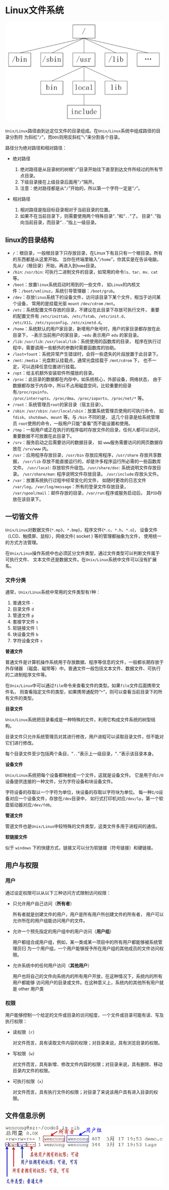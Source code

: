 # Linux文件系统
![](./.img/linux文件目录结构.png)

`Unix/Linux`路径由到达定位文件的目录组成。在`Unix/Linux`系统中组成路径的目录分割符
为斜杠“`/`”，而`DOS`则用反斜杠“`\`”来分割各个目录。

路径分为绝对路径和相对路径：
* 绝对路径
    1. 绝对路径是从目录树的树根“`/`”目录开始往下直至到达文件所经过的所有节点目录。
    2. 下级目录接在上级目录后面用“`/`”隔开。
    3. 注意：绝对路径都是从“`/`”开始的，所以第一个字符一定是“`/`”。

* 相对路径
    1. 相对路径是指目标目录相对于当前目录的位置。
    2. 如果不在当前目录下，则需要使用两个特殊目录“`.`”和“`..`”了。
       目录“`.`”指向当前目录，而目录“`..`”指上一级目录。

## linux的目录结构
* `/`：根目录，一般根目录下只存放目录，在Linux下有且只有一个根目录。所有的东西都是从这里开始。
  当你在终端里输入“`/home`”，你其实是在告诉电脑，先从`/`（根目录）开始，再进入到`home`目录。
* `/bin`: `/usr/bin`: 可执行二进制文件的目录，如常用的命令`ls、tar、mv、cat`等。
* `/boot`：放置`linux`系统启动时用到的一些文件，
  如`Linux`的内核文件：`/boot/vmlinuz`，系统引导管理器：`/boot/grub`。
* `/dev`：存放`linux`系统下的设备文件，访问该目录下某个文件，相当于访问某个设备，
  常用的是挂载光驱 `mount` `/dev/cdrom` `/mnt`。
* `/etc`：系统配置文件存放的目录，不建议在此目录下存放可执行文件，
  重要的配置文件有 `/etc/inittab`、`/etc/fstab`、`/etc/init.d`、
  `/etc/X11`、`/etc/sysconfig`、`/etc/xinetd.d`。
* `/home`：系统默认的用户家目录，新增用户账号时，用户的家目录都存放在此目录下，
  `~`表示当前用户的家目录，`~edu` 表示用户 `edu` 的家目录。
* `/lib`: `/usr/lib`: `/usr/local/lib`：系统使用的函数库的目录，
  程序在执行过程中，需要调用一些额外的参数时需要函数库的协助。
* `/lost+fount`：系统异常产生错误时，会将一些遗失的片段放置于此目录下。
* `/mnt`: `/media`：光盘默认挂载点，通常光盘挂载于 `/mnt/cdrom` 下，
  也不一定，可以选择任意位置进行挂载。
* `/opt`：给主机额外安装软件所摆放的目录。
* `/proc`：此目录的数据都在内存中，如系统核心，外部设备，网络状态，
  由于数据都存放于内存中，所以不占用磁盘空间，比较重要的目录有`/proc/cpuinfo`、
  `/proc/interrupts`、`/proc/dma`、`/proc/ioports`、`/proc/net/*` 等。
* `/root`：系统管理员`root`的家目录（宿主目录）。
* `/sbin`: `/usr/sbin`: `/usr/local/sbin`：放置系统管理员使用的可执行命令，
  如`fdisk`、`shutdown`、`mount` 等。与 `/bin` 不同的是，
  这几个目录是给系统管理员 `root`使用的命令，一般用户只能"查看"而不能设置和使用。
* `/tmp`：一般用户或正在执行的程序临时存放文件的目录，任何人都可以访问，
  重要数据不可放置在此目录下。
* `/srv`：服务启动之后需要访问的数据目录，
  如 `www`服务需要访问的网页数据存放在 `/srv/www` 内。
* `/usr`：应用程序存放目录，`/usr/bin` 存放应用程序，`/usr/share` 存放共享数据，
  `/usr/lib` 存放不能直接运行的，却是许多程序运行所必需的一些函数库文件。
  `/usr/local`: 存放软件升级包。`/usr/share/doc`: 系统说明文件存放目录。
  `/usr/share/man`:  程序说明文件存放目录。
  `/usr/include`:存放头文件。
* `/var`：放置系统执行过程中经常变化的文件，
  如随时更改的日志文件 `/var/log`，`/var/log/message`：所有的登录文件存放目录，
  `/var/spool/mail`：邮件存放的目录，`/var/run`:程序或服务启动后，
  其`PID`存放在该目录下。

## 一切皆文件
`Unix/Linux`对数据文件(`*.mp3`、`*.bmp`)，程序文件(`*.c`、`*.h`、`*.o`)，
设备文件（LCD、触摸屏、鼠标），网络文件( socket ) 等的管理都抽象为文件，
使用统一的方式方法管理。

在`Unix/Linux`操作系统中也必须区分文件类型，通过文件类型可以判断文件属于可执行文件、
文本文件还是数据文件。在`Unix/Linux`系统中文件可以没有扩展名。

### 文件分类

通常，`Unix/Linux`系统中常用的文件类型有`7`种：
1. 普通文件 `-`
2. 目录文件 `d` 
3. 管道文件 `p` 
4. 套接字文件 `s`
5. 软链接文件 `l`
6. 块设备文件 `b` 
7. 字符设备文件 `c`

**普通文件**

普通文件是计算机操作系统用于存放数据、程序等信息的文件，一般都长期存放于外存储器
（磁盘、磁带等）中。普通文件一般包括文本文件、数据文件、可执行的二进制程序文件等。

在`Unix/Linux`中可以通过`file`命令来查看文件的类型。如果`file`文件后面携带文件名，
则查看指定文件的类型，如果携带通配符“`*`”，则可以查看当前目录下的所有文件的类型。

**目录文件**

`Unix/Linux`系统把目录看成是一种特殊的文件，利用它构成文件系统的树型结构。

目录文件只允许系统管理员对其进行修改，用户进程可以读取目录文件，但不能对它们进行修改。

每个目录文件至少包括两个条目，“`..`”表示上一级目录，“`.`”表示该目录本身。

**设备文件**

`Unix/Linux`系统把每个设备都映射成一个文件，这就是设备文件。
它是用于向`I/O`设备提供连接的一种文件，分为字符设备和块设备文件。

字符设备的存取以一个字符为单位，块设备的存取以字符块为单位。
每一种`I/O`设备对应一个设备文件，存放在`/dev`目录中，
如行式打印机对应`/dev/lp`，第一个软盘驱动器对应`/dev/fd0`。

**管道文件**

管道文件也是`Unix/Linux`中较特殊的文件类型，这类文件多用于进程间的通信。

**软链接文件**

似于 `windows` 下的快捷方式，链接又可以分为软链接（符号链接）和硬链接。

## 用户与权限


### 用户
通过设定权限可以从以下三种访问方式限制访问权限：

* 只允许用户自己访问（**所有者**）

  所有者就是创建文件的用户，用户是所有用户所创建文件的所有者，
  用户可以允许所在的用户组能访问用户的文件。

* 允许一个预先指定的用户组中的用户访问（**用户组**）

  用户都组合成用户组，例如，某一类或某一项目中的所有用户都能够被系统管理员归
  为一个用户组，一个用户能够授予所在用户组的其他成员的文件访问权限。

* 允许系统中的任何用户访问（**其他用户**）

  用户也将自己的文件向系统内的所有用户开放，在这种情况下，系统内的所有用户都能够
  访问用户的目录或文件。在这种意义上，系统内的其他所有用户就是 other 用户类

### 权限
用户能够控制一个给定的文件或目录的访问程度，一个文件或目录可能有读、写及执行权限：
* 读权限（`r`）

  对文件而言，具有读取文件内容的权限；对目录来说，具有浏览目录的权限。

* 写权限（`w`）
  
  对文件而言，具有新增、修改文件内容的权限；对目录来说，具有删除、移动目录内文件的权限。

* 可执行权限（`x`）

  对文件而言，具有执行文件的权限；对目录了来说该用户具有进入目录的权限。


## 文件信息示例
![](./.img/文件信息.png)


